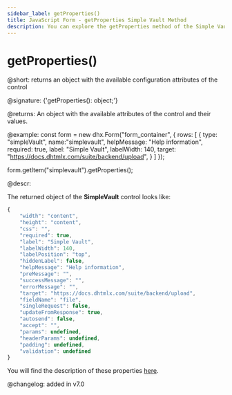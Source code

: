 ```yaml
---
sidebar_label: getProperties()
title: JavaScript Form - getProperties Simple Vault Method 
description: You can explore the getProperties method of the Simple Vault control of Form in the documentation of the DHTMLX JavaScript UI library. Browse developer guides and API reference, try out code examples and live demos, and download a free 30-day evaluation version of DHTMLX Suite.
---
```


# getProperties()

@short: returns an object with the available configuration attributes of the control

@signature: {'getProperties(): object;'}

@returns:
An object with the available attributes of the control and their values.

@example:
const form = new dhx.Form("form_container", {
    rows: [
        {
            type: "simpleVault",
            name:"simplevault",
            helpMessage: "Help information",
	    	required: true,
	    	label: "Simple Vault",
	    	labelWidth: 140,
	    	target: "https://docs.dhtmlx.com/suite/backend/upload",
        }
    ]
});

form.getItem("simplevault").getProperties();

@descr:

The returned object of the **SimpleVault** control looks like:

~~~js
{
	"width": "content",
    "height": "content",
    "css": "",
    "required": true,
    "label": "Simple Vault",
    "labelWidth": 140,
    "labelPosition": "top",
    "hiddenLabel": false,
    "helpMessage": "Help information",
    "preMessage": "",
    "successMessage": "",
    "errorMessage": "",
    "target": "https://docs.dhtmlx.com/suite/backend/upload",
    "fieldName": "file",
    "singleRequest": false,
    "updateFromResponse": true,
    "autosend": false,
    "accept": "",
    "params": undefined,
    "headerParams": undefined,
    "padding": undefined,
    "validation": undefined
}
~~~

You will find the description of these properties [here](form/api/simplevault/api_simplevault_properties.md).

@changelog: added in v7.0
